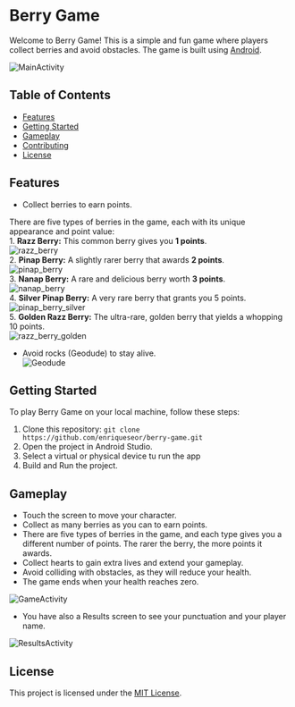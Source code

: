 # Berry Game

Welcome to Berry Game! This is a simple and fun game where players collect berries and avoid obstacles. 
The game is built using [Android](https://www.android.com/).

![MainActivity](images/MainActivity.png)

## Table of Contents

- [Features](#features)
- [Getting Started](#getting-started)
- [Gameplay](#gameplay)
- [Contributing](#contributing)
- [License](#license)

## Features

- Collect berries to earn points. 

There are five types of berries in the game, each with its unique appearance and point value: <br>
    1. **Razz Berry:** This common berry gives you **1 points**. <br> ![razz_berry](images/razz_berry.png) <br>
    2. **Pinap Berry:** A slightly rarer berry that awards **2 points**. <br>![pinap_berry](images/pinap_berry.png) <br>
    3. **Nanap Berry:** A rare and delicious berry worth **3 points**. <br>![nanap_berry](images/nanap_berry.png) <br>
    4. **Silver Pinap Berry:** A very rare berry that grants you 5 points. <br>![pinap_berry_silver](images/pinap_berry_silver.png) <br>
    5. **Golden Razz Berry:** The ultra-rare, golden berry that yields a whopping 10 points. <br>![razz_berry_golden](images/razz_berry_golden.png)

- Avoid rocks (Geodude) to stay alive. <br>![Geodude](images/Geodude.png)

## Getting Started

To play Berry Game on your local machine, follow these steps:

1. Clone this repository: `git clone https://github.com/enriqueseor/berry-game.git`
2. Open the project in Android Studio.
3. Select a virtual or physical device tu run the app
4. Build and Run the project.

## Gameplay

- Touch the screen to move your character.
- Collect as many berries as you can to earn points.
- There are five types of berries in the game, and each type gives you a different number of points. The rarer the berry, the more points it awards.
- Collect hearts to gain extra lives and extend your gameplay.
- Avoid colliding with obstacles, as they will reduce your health.
- The game ends when your health reaches zero.

![GameActivity](images/GameActivity.png)

- You have also a Results screen to see your punctuation and your player name.

![ResultsActivity](images/ResultsActivity.png)

## License

This project is licensed under the [MIT License](LICENSE).